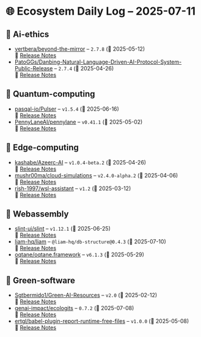 # 🌐 Ecosystem Daily Log – 2025-07-11

## 🔹 Ai-ethics
- [vertbera/beyond-the-mirror](https://github.com/vertbera/beyond-the-mirror/releases/tag/2.7.8) – `2.7.8` (📅 2025-05-12)  
  🔗 [Release Notes](https://github.com/vertbera/beyond-the-mirror/releases/tag/2.7.8)
- [PatoGGs/Danbing-Natural-Language-Driven-AI-Protocol-System-Public-Release](https://github.com/PatoGGs/Danbing-Natural-Language-Driven-AI-Protocol-System-Public-Release/releases/tag/2.7.4) – `2.7.4` (📅 2025-04-26)  
  🔗 [Release Notes](https://github.com/PatoGGs/Danbing-Natural-Language-Driven-AI-Protocol-System-Public-Release/releases/tag/2.7.4)

## 🔹 Quantum-computing
- [pasqal-io/Pulser](https://github.com/pasqal-io/Pulser/releases/tag/v1.5.4) – `v1.5.4` (📅 2025-06-16)  
  🔗 [Release Notes](https://github.com/pasqal-io/Pulser/releases/tag/v1.5.4)
- [PennyLaneAI/pennylane](https://github.com/PennyLaneAI/pennylane/releases/tag/v0.41.1) – `v0.41.1` (📅 2025-05-02)  
  🔗 [Release Notes](https://github.com/PennyLaneAI/pennylane/releases/tag/v0.41.1)

## 🔹 Edge-computing
- [kashabe/Azeerc-AI](https://github.com/kashabe/Azeerc-AI/releases/tag/v1.0.4-beta.2) – `v1.0.4-beta.2` (📅 2025-04-26)  
  🔗 [Release Notes](https://github.com/kashabe/Azeerc-AI/releases/tag/v1.0.4-beta.2)
- [mushr00ma/cloud-simulations](https://github.com/mushr00ma/cloud-simulations/releases/tag/v2.4.0-alpha.2) – `v2.4.0-alpha.2` (📅 2025-04-06)  
  🔗 [Release Notes](https://github.com/mushr00ma/cloud-simulations/releases/tag/v2.4.0-alpha.2)
- [rish-1997/wsl-assistant](https://github.com/rish-1997/wsl-assistant/releases/tag/v1.2) – `v1.2` (📅 2025-03-12)  
  🔗 [Release Notes](https://github.com/rish-1997/wsl-assistant/releases/tag/v1.2)

## 🔹 Webassembly
- [slint-ui/slint](https://github.com/slint-ui/slint/releases/tag/v1.12.1) – `v1.12.1` (📅 2025-06-25)  
  🔗 [Release Notes](https://github.com/slint-ui/slint/releases/tag/v1.12.1)
- [liam-hq/liam](https://github.com/liam-hq/liam/releases/tag/%40liam-hq/db-structure%400.4.3) – `@liam-hq/db-structure@0.4.3` (📅 2025-07-10)  
  🔗 [Release Notes](https://github.com/liam-hq/liam/releases/tag/%40liam-hq/db-structure%400.4.3)
- [oqtane/oqtane.framework](https://github.com/oqtane/oqtane.framework/releases/tag/v6.1.3) – `v6.1.3` (📅 2025-05-29)  
  🔗 [Release Notes](https://github.com/oqtane/oqtane.framework/releases/tag/v6.1.3)

## 🔹 Green-software
- [Sgtbermido1/Green-AI-Resources](https://github.com/Sgtbermido1/Green-AI-Resources/releases/tag/v2.0) – `v2.0` (📅 2025-02-12)  
  🔗 [Release Notes](https://github.com/Sgtbermido1/Green-AI-Resources/releases/tag/v2.0)
- [genai-impact/ecologits](https://github.com/genai-impact/ecologits/releases/tag/0.7.2) – `0.7.2` (📅 2025-07-08)  
  🔗 [Release Notes](https://github.com/genai-impact/ecologits/releases/tag/0.7.2)
- [ertgl/babel-plugin-report-runtime-free-files](https://github.com/ertgl/babel-plugin-report-runtime-free-files/releases/tag/v1.0.0) – `v1.0.0` (📅 2025-05-08)  
  🔗 [Release Notes](https://github.com/ertgl/babel-plugin-report-runtime-free-files/releases/tag/v1.0.0)